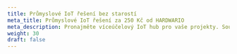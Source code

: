 ```yaml
---
title: Průmyslové IoT řešení bez starostí
meta_title: Průmyslové IoT řešení za 250 Kč od HARDWARIO
meta_description: Pronajměte víceúčelový IoT hub pro vaše projekty. Součástí služby je zařízení, jeho servis, technická podpora, konektivita NB-IoT nebo LoRaWAN a HARDWARIO Cloud včetně REST API, Webhooků a vizualizace. Řešení jednoduše integrujete s vašim systémem.
weight: 30
draft: false
---
```

